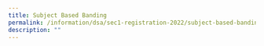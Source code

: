 ```yaml
---
title: Subject Based Banding
permalink: /information/dsa/sec1-registration-2022/subject-based-banding/
description: ""
---
```

